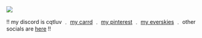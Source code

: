 <img src="https://i.pinimg.com/564x/59/db/ae/59dbae74b2ed357ab81f5a717db156ad.jpg">

!! my discord is cqtluv ﹒ [my carrd](https://catty.crd.co) ﹒ [my pinterest](https://www.pinterest.com/cattylogo/) ﹒ [my everskies](https://everskies.com/user/cqtty-16982497)  ﹒ other socials are [here](https://beacons.ai/cattylogo) !!
